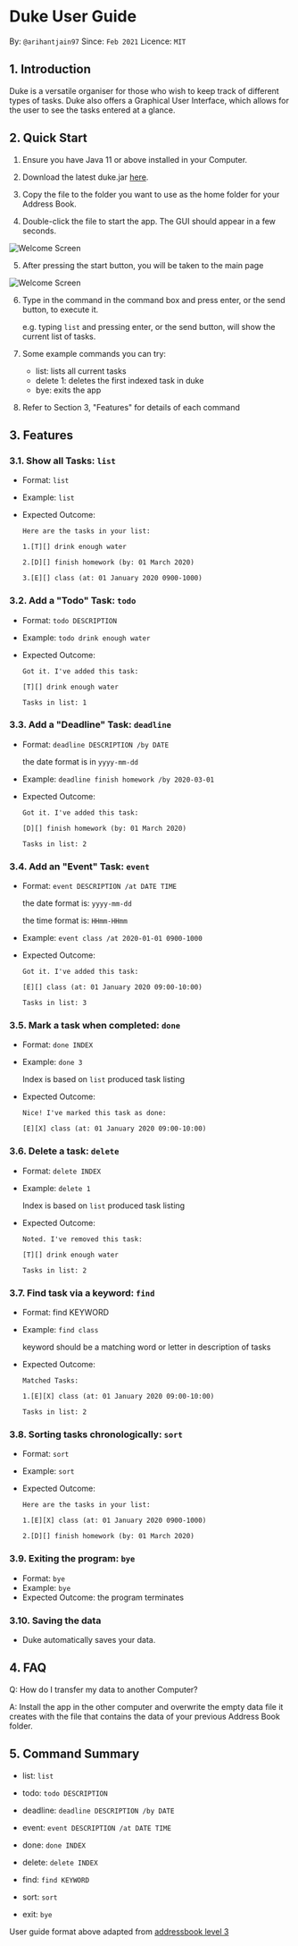 # Duke User Guide
By: `@arihantjain97`      Since: `Feb 2021`      Licence: `MIT`

## 1. Introduction
Duke is a versatile organiser for those who wish to keep track of different types
of tasks. Duke also offers a Graphical User Interface, which allows for the user to 
see the tasks entered at a glance.
## 2. Quick Start
1. Ensure you have Java 11 or above installed in your Computer.

2. Download the latest duke.jar [here](https://github.com/arihantjain97/ip/releases/tag/A-Jar).

3. Copy the file to the folder you want to use as the home folder for your Address Book.

4. Double-click the file to start the app. The GUI should appear in a few seconds.

   
  ![Welcome Screen](https://github.com/arihantjain97/ip/blob/master/docs/WelcomeScreen.png?raw=true)

5. After pressing the start button, you will be taken to the main page


  ![Welcome Screen](https://github.com/arihantjain97/ip/blob/master/docs/Ui.png?raw=true)

6. Type in the command in the command box and press enter, or the send button, to execute it.
      
   e.g. typing `list` and pressing enter, or the send button, will show the current list of tasks.

7. Some example commands you can try:
   
   * list: lists all current tasks
   * delete 1: deletes the first indexed task in duke
   * bye: exits the app
   
8. Refer to Section 3, "Features" for details of each command

## 3. Features

### 3.1. Show all Tasks: `list`
* Format: `list`
* Example: `list`
* Expected Outcome:
   
   `Here are the tasks in your list:`

   `1.[T][] drink enough water`

   `2.[D][] finish homework (by: 01 March 2020)`
   
   `3.[E][] class (at: 01 January 2020 0900-1000)`

### 3.2. Add a "Todo" Task: `todo`
* Format: `todo DESCRIPTION` 
* Example: `todo drink enough water`
* Expected Outcome:

   `Got it. I've added this task:`
   
   `[T][] drink enough water`
   
   `Tasks in list: 1`
### 3.3. Add a "Deadline" Task: `deadline`
* Format: `deadline DESCRIPTION /by DATE`
  
   the date format is in `yyyy-mm-dd`
* Example: `deadline finish homework /by 2020-03-01`
* Expected Outcome:
  
  `Got it. I've added this task:`

  `[D][] finish homework (by: 01 March 2020)`

  `Tasks in list: 2`
### 3.4. Add an "Event" Task: `event`
* Format: `event DESCRIPTION /at DATE TIME`

  the date format is: `yyyy-mm-dd`
  
  the time format is: `HHmm-HHmm`
* Example: `event class /at 2020-01-01 0900-1000`
* Expected Outcome:

  `Got it. I've added this task:`

  `[E][] class (at: 01 January 2020 09:00-10:00)`

  `Tasks in list: 3`
### 3.5. Mark a task when completed: `done`
* Format: `done INDEX`
* Example: `done 3`
  
   Index is based on `list` produced task listing
* Expected Outcome:

  `Nice! I've marked this task as done:`

  `[E][X] class (at: 01 January 2020 09:00-10:00)`
### 3.6. Delete a task: `delete`
* Format: `delete INDEX`
* Example: `delete 1`

  Index is based on `list` produced task listing
* Expected Outcome:
  
  `Noted. I've removed this task:`

  `[T][] drink enough water`

  `Tasks in list: 2`
### 3.7. Find task via a keyword: `find`
* Format: find KEYWORD
* Example: `find class`
  
   keyword should be a matching word or letter in description of tasks
* Expected Outcome:

  `Matched Tasks:`

  `1.[E][X] class (at: 01 January 2020 09:00-10:00)`

  `Tasks in list: 2`
### 3.8. Sorting tasks chronologically: `sort`
* Format: `sort`
* Example: `sort`
* Expected Outcome:

  `Here are the tasks in your list:`
  
  `1.[E][X] class (at: 01 January 2020 0900-1000)`
  
  `2.[D][] finish homework (by: 01 March 2020)`

  

### 3.9. Exiting the program: `bye`
* Format: `bye`
* Example: `bye`
* Expected Outcome: the program terminates
### 3.10. Saving the data
* Duke automatically saves your data.

## 4. FAQ

Q:  How do I transfer my data to another Computer?

A: Install the app in the other computer and overwrite the empty data file it creates with the file that contains the data of your previous Address Book folder.

## 5. Command Summary
* list: `list`

* todo: `todo DESCRIPTION`

* deadline: `deadline DESCRIPTION /by DATE`

* event: `event DESCRIPTION /at DATE TIME`

* done: `done INDEX`

* delete: `delete INDEX`

* find: `find KEYWORD`

* sort: `sort`

* exit: `bye`

User guide format above adapted from [addressbook level 3](https://github.com/nus-cs2103-AY1920S2/addressbook-level3/blob/master/docs/UserGuide.adoc#Features)